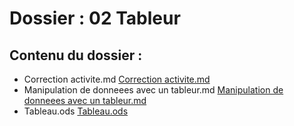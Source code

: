 # Dossier : 02 Tableur
 
 ## Contenu du dossier : 
- Correction activite.md [Correction activite.md](./Correction_activite.md)
- Manipulation de donneees avec un tableur.md [Manipulation de donneees avec un tableur.md](./Manipulation_de_donneees_avec_un_tableur.md)
- Tableau.ods [Tableau.ods](./Tableau.ods)
